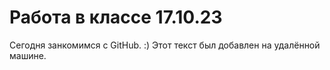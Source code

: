 # Работа в классе 17.10.23
Сегодня занкомимся с GitHub. :)
Этот текст был добавлен на удалённой машине.
